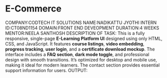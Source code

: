 # E-Commerce
COMPANY:CODTECH IT SOLUTIONS
NAME:NADIKATTU JYOTHI
INTERN ID:CT08ND1154
DOMAIN:FRONT END DEVEOPMENT
DURATION:4 WEEKS
MENTOR:NEELA SANTHOSH
DESCRIPTION OF TASK:
                    This is a fully responsive, single-page **E-Learning Platform UI** designed using only HTML, CSS, and JavaScript. It features **course listings**, **video embedding**, **progress tracking**, **user login**, and a **certificate download mockup**. The interface includes a **FAQ section**, **dark mode toggle**, and professional design with smooth transitions. It’s optimized for desktop and mobile use, making it ideal for modern learners. The contact section provides essential support information for users.
OUTPUT:
